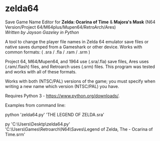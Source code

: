 # zelda64

Save Game Name Editor for **Zelda: Ocarina of Time** & **Majora's Mask** (N64 Version/Project 64/M64plus/Mupen64/RetroArch/Ares)<br>
_Written by Jayson Gazeley in Python_

A tool to change the player file names in Zelda 64 emulator save files or native saves dumped from a Gameshark or other device. Works with common formats: ( .sra / .fla / .ram / .srm )

Project 64, M64/Mupen64, and 1964 use (.sra/.fla) save files, Ares uses (.ram/.flash) files, and Retroarch uses (.srm) files. This program was tested and works with all of these formats.

Works with both (NTSC/PAL) versions of the game; you must specify when writing a new name which version (NTSC/PAL) you have.

Requires Python 3 - https://www.python.org/downloads/.


Examples from command line:

python 'zelda64.py' 'THE LEGEND OF ZELDA.sra'

py 'C:\Users\Desktp\zelda64.py' 'C:\Users\Games\Retroarch\N64\Saves\Legend of Zelda, The - Ocarina of Time.srm'
